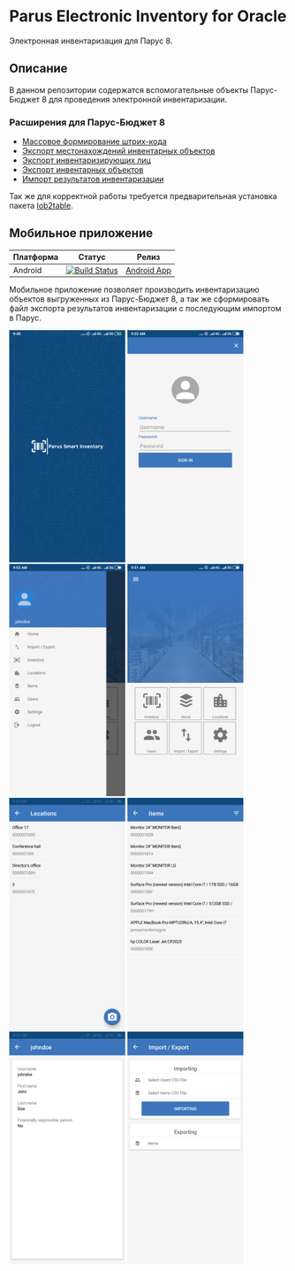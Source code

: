 # Parus Electronic Inventory for Oracle

Электронная инвентаризация для Парус 8.

## Описание

В данном репозитории содержатся вспомогательные объекты Парус-Бюджет 8 для проведения электронной инвентаризации.

### Расширения для Парус-Бюджет 8
* [Массовое формирование штрих-кода](docs/beldicplace-gen-barcode.md)
* [Экспорт местонахождений инвентарных объектов](docs/beldicplace-csvexp.md)
* [Экспорт инвентаризирующих лиц](docs/belinvpersons-csvexp.md)
* [Экспорт инвентарных объектов](docs/belinventory-csvexp.md)
* [Импорт результатов инвентаризации](docs/belinventory-csvimp.md)

Так же для корректной работы требуется предварительная установка пакета [lob2table](addons/lob2table.sql).

## Мобильное приложение

|Платформа|Статус|Релиз|
|---|---|---|
|Android|[![Build Status](https://dev.azure.com/parussmartinventoryeng/ParusSmartInventory-mobile-apps/_apis/build/status/ParusSmartInventory-mobile-apps.CI)](https://dev.azure.com/parussmartinventoryeng/ParusSmartInventory-mobile-apps/_build/latest?definitionId=1)|[Android App](https://install.appcenter.ms/orgs/parusnik-belgorod/apps/parus-smart-inventory/distribution_groups/public)|

Мобильное приложение позволяет производить инвентаризацию объектов выгруженных из Парус-Бюджет 8, а так же сформировать файл экспорта результатов инвентаризации с последующим импортом в Парус.

<img src="docs/images/logo.png" Width="210" /> <img src="docs/images/signin.png" Width="210" /> <img src="docs/images/menu.png" Width="210" /> <img src="docs/images/home.png" Width="210" /> <img src="docs/images/locations.png" Width="210" /> <img src="docs/images/items.png" Width="210" /> <img src="docs/images/user.png" Width="210" /> <img src="docs/images/import_export.png" Width="210" /> 